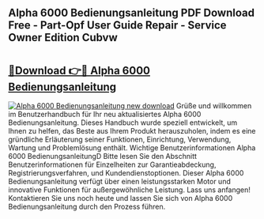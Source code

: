 ## Alpha 6000 Bedienungsanleitung PDF Download Free - Part-Opf User Guide Repair - Service Owner Edition Cubvw

# <h2><a href="http://df4euv.blite.top/?on=Alpha+6000+Bedienungsanleitung">🔗Download 👉🔴 Alpha 6000 Bedienungsanleitung</a></h2>

[![Alpha 6000 Bedienungsanleitung new download](https://i.imgur.com/lujVjoI.png)](http://df4euv.blite.top/?on=Alpha+6000+Bedienungsanleitung)
Grüße und willkommen im Benutzerhandbuch für Ihr neu aktualisiertes Alpha 6000 Bedienungsanleitung. Dieses Handbuch wurde speziell entwickelt, um Ihnen zu helfen, das Beste aus Ihrem Produkt herauszuholen, indem es eine gründliche Erläuterung seiner Funktionen, Einrichtung, Verwendung, Wartung und Problemlösung enthält. Wichtige Benutzerinformationen Alpha 6000 BedienungsanleitungD Bitte lesen Sie den Abschnitt Benutzerinformationen für Einzelheiten zur Garantieabdeckung, Registrierungsverfahren, und Kundendienstoptionen. Dieser Alpha 6000 Bedienungsanleitung verfügt über einen leistungsstarken Motor und innovative Funktionen für außergewöhnliche Leistung. Lass uns anfangen! Kontaktieren Sie uns noch heute und lassen Sie sich von Alpha 6000 Bedienungsanleitung durch den Prozess führen.
